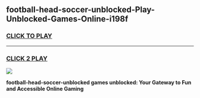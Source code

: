 
## football-head-soccer-unblocked-Play-Unblocked-Games-Online-i198f
<h3>
<a href="https://premium76.site?title=football-head-soccer-unblocked&ref=25A">CLICK TO PLAY</a></h3>
<hr>

<h3>
<a href="https://premium76.site?title=football-head-soccer-unblocked&ref=25A">CLICK 2 PLAY</a>
  
</h3>

<a href="https://premium76.site?title=football-head-soccer-unblocked&ref=25A"><img src="https://clearcache.store/games.png"></a>


**football-head-soccer-unblocked games unblocked: Your Gateway to Fun and Accessible Online Gaming**
